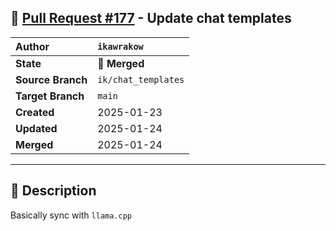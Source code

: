## 🔀 [Pull Request #177](https://github.com/ikawrakow/ik_llama.cpp/pull/177) - Update chat templates

| **Author** | `ikawrakow` |
| :--- | :--- |
| **State** | 🔀 **Merged** |
| **Source Branch** | `ik/chat_templates` |
| **Target Branch** | `main` |
| **Created** | 2025-01-23 |
| **Updated** | 2025-01-24 |
| **Merged** | 2025-01-24 |

---

## 📄 Description

Basically sync with `llama.cpp`